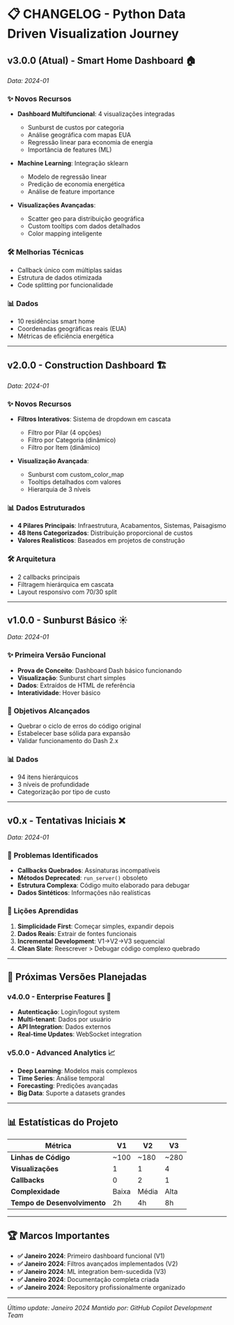 # 📋 **CHANGELOG - Python Data Driven Visualization Journey**

## **v3.0.0 (Atual)** - Smart Home Dashboard 🏠
*Data: 2024-01*

### ✨ **Novos Recursos**
- **Dashboard Multifuncional**: 4 visualizações integradas
  - Sunburst de custos por categoria
  - Análise geográfica com mapas EUA
  - Regressão linear para economia de energia  
  - Importância de features (ML)

- **Machine Learning**: Integração sklearn
  - Modelo de regressão linear
  - Predição de economia energética
  - Análise de feature importance

- **Visualizações Avançadas**: 
  - Scatter geo para distribuição geográfica
  - Custom tooltips com dados detalhados
  - Color mapping inteligente

### 🛠 **Melhorias Técnicas**
- Callback único com múltiplas saídas
- Estrutura de dados otimizada
- Code splitting por funcionalidade

### 📊 **Dados**
- 10 residências smart home
- Coordenadas geográficas reais (EUA)
- Métricas de eficiência energética

---

## **v2.0.0** - Construction Dashboard 🏗️
*Data: 2024-01*

### ✨ **Novos Recursos**
- **Filtros Interativos**: Sistema de dropdown em cascata
  - Filtro por Pilar (4 opções)
  - Filtro por Categoria (dinâmico)
  - Filtro por Item (dinâmico)

- **Visualização Avançada**:
  - Sunburst com custom_color_map
  - Tooltips detalhados com valores
  - Hierarquia de 3 níveis

### 📊 **Dados Estruturados**
- **4 Pilares Principais**: Infraestrutura, Acabamentos, Sistemas, Paisagismo
- **48 Itens Categorizados**: Distribuição proporcional de custos
- **Valores Realísticos**: Baseados em projetos de construção

### 🛠 **Arquitetura**
- 2 callbacks principais
- Filtragem hierárquica em cascata
- Layout responsivo com 70/30 split

---

## **v1.0.0** - Sunburst Básico ☀️
*Data: 2024-01*

### ✨ **Primeira Versão Funcional**
- **Prova de Conceito**: Dashboard Dash básico funcionando
- **Visualização**: Sunburst chart simples
- **Dados**: Extraídos de HTML de referência
- **Interatividade**: Hover básico

### 🎯 **Objetivos Alcançados**
- Quebrar o ciclo de erros do código original
- Estabelecer base sólida para expansão
- Validar funcionamento do Dash 2.x

### 📊 **Dados**
- 94 itens hierárquicos
- 3 níveis de profundidade
- Categorização por tipo de custo

---

## **v0.x** - Tentativas Iniciais ❌
*Data: 2024-01*

### 🚨 **Problemas Identificados**
- **Callbacks Quebrados**: Assinaturas incompatíveis
- **Métodos Deprecated**: `run_server()` obsoleto
- **Estrutura Complexa**: Código muito elaborado para debugar
- **Dados Sintéticos**: Informações não realísticas

### 📝 **Lições Aprendidas**
1. **Simplicidade First**: Começar simples, expandir depois
2. **Dados Reais**: Extrair de fontes funcionais
3. **Incremental Development**: V1→V2→V3 sequencial
4. **Clean Slate**: Reescrever > Debugar código complexo quebrado

---

## **🔄 Próximas Versões Planejadas**

### **v4.0.0** - Enterprise Features 🏢
- **Autenticação**: Login/logout system
- **Multi-tenant**: Dados por usuário
- **API Integration**: Dados externos
- **Real-time Updates**: WebSocket integration

### **v5.0.0** - Advanced Analytics 📈
- **Deep Learning**: Modelos mais complexos
- **Time Series**: Análise temporal
- **Forecasting**: Predições avançadas
- **Big Data**: Suporte a datasets grandes

---

## **📊 Estatísticas do Projeto**

| Métrica | V1 | V2 | V3 |
|---------|----|----|-----|
| **Linhas de Código** | ~100 | ~180 | ~280 |
| **Visualizações** | 1 | 1 | 4 |
| **Callbacks** | 0 | 2 | 1 |
| **Complexidade** | Baixa | Média | Alta |
| **Tempo de Desenvolvimento** | 2h | 4h | 8h |

---

## **🏆 Marcos Importantes**

- **✅ Janeiro 2024**: Primeiro dashboard funcional (V1)
- **✅ Janeiro 2024**: Filtros avançados implementados (V2)  
- **✅ Janeiro 2024**: ML integration bem-sucedida (V3)
- **✅ Janeiro 2024**: Documentação completa criada
- **✅ Janeiro 2024**: Repository profissionalmente organizado

---

*Último update: Janeiro 2024*
*Mantido por: GitHub Copilot Development Team*
